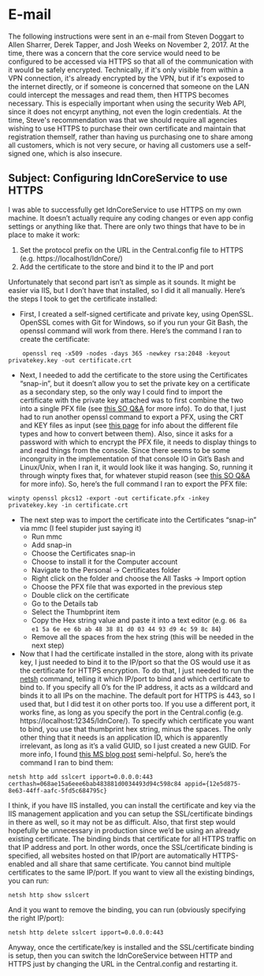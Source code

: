<!-- TITLE: Configuring Self-Hosted Web API Services to Use HTTPS -->

# E-mail
The following instructions were sent in an e-mail from Steven Doggart to Allen Sharrer, Derek Tapper, and Josh Weeks on November 2, 2017.  At the time, there was a concern that the core service would need to be configured to be accessed via HTTPS so that all of the communication with it would be safely encrypted.  Technically, if it's only visible from within a VPN connection, it's already encrypted by the VPN, but if it's exposed to the internet directly, or if someone is concerned that someone on the LAN could intercept the messages and read them, then HTTPS becomes necessary.  This is especially important when using the security Web API, since it does not encyrpt anything, not even the login credentials.  At the time, Steve's recommendation was that we should require all agencies wishing to use HTTPS to purchase their own certificate and maintain that registration themself, rather than having us purchasing one to share among all customers, which is not very secure, or having all customers use a self-signed one, which is also insecure.

## Subject: Configuring IdnCoreService to use HTTPS

I was able to successfully get IdnCoreService to use HTTPS on my own machine.  It doesn’t actually require any coding changes or even app config settings or anything like that.  There are only two things that have to be in place to make it work:

1. Set the protocol prefix on the URL in the Central.config file to HTTPS (e.g. https://localhost/IdnCore/)
1. Add the certificate to the store and bind it to the IP and port

Unfortunately that second part isn’t as simple as it sounds.  It might be easier via IIS, but I don’t have that installed, so I did it all manually.  Here’s the steps I took to get the certificate installed:

* First, I created a self-signed certificate and private key, using OpenSSL.  OpenSSL comes with Git for Windows, so if you run your Git Bash, the openssl command will work from there.  Here’s the command I ran to create the certificate:
```
    openssl req -x509 -nodes -days 365 -newkey rsa:2048 -keyout privatekey.key -out certificate.crt
```
* Next, I needed to add the certificate to the store using the Certificates “snap-in”, but it doesn’t allow you to set the private key on a certificate as a secondary step, so the only way I could find to import the certificate with the private key attached was to first combine the two into a single PFX file (see [this SO Q&A](https://stackoverflow.com/questions/13076915/ssl-certificate-add-failed-when-binding-to-port) for more info).  To do that, I just had to run another openssl command to export a PFX, using the CRT and KEY files as input (see [this page](https://myonlineusb.wordpress.com/2011/06/19/what-are-the-differences-between-pem-der-p7bpkcs7-pfxpkcs12-certificates/) for info about the different file types and how to convert between them).  Also, since it asks for a password with which to encrypt the PFX file, it needs to display things to and read things from the console.  Since there seems to be some incongruity in the implementation of that console IO in Git’s Bash and Linux/Unix, when I ran it, it would look like it was hanging.  So, running it through winpty fixes that, for whatever stupid reason (see [this SO Q&A](https://stackoverflow.com/questions/34156938/openssl-hangs-during-pkcs12-export-with-loading-screen-into-random-state) for more info).  So, here’s the full command I ran to export the PFX file:
```
winpty openssl pkcs12 -export -out certificate.pfx -inkey privatekey.key -in certificate.crt
```
* The next step was to import the certificate into the Certificates “snap-in” via mmc (I feel stupider just saying it)
  * Run mmc 
  * Add snap-in 
  * Choose the Certificates snap-in
  * Choose to install it for the Computer account 
  * Navigate to the Personal -> Certificates folder
  * Right click on the folder and choose the All Tasks -> Import option
  * Choose the PFX file that was exported in the previous step
  * Double click on the certificate
  * Go to the Details tab
  * Select the Thumbprint item
  * Copy the Hex string value and paste it into a text editor (e.g. `06 8a e1 5a 6e ee 6b ab 48 38 81 d0 03 44 93 d9 4c 59 8c 84`)
  * Remove all the spaces from the hex string (this will be needed in the next step)
* Now that I had the certificate installed in the store, along with its private key, I just needed to bind it to the IP/port so that the OS would use it as the certificate for HTTPS encryption.  To do that, I just needed to run the [netsh](https://en.wikipedia.org/wiki/Netsh) command, telling it which IP/port to bind and which certificate to bind to.  If you specify all 0’s for the IP address, it acts as a wildcard and binds it to all IPs on the machine.  The default port for HTTPS is 443, so I used that, but I did test it on other ports too.  If you use a different port, it works fine, as long as you specify the port in the Central.config (e.g. https://localhost:12345/IdnCore/).  To specify which certificate you want to bind, you use that thumbprint hex string, minus the spaces.  The only other thing that it needs is an application ID, which is apparently irrelevant, as long as it’s a valid GUID, so I just created a new GUID.  For more info, I found [this MS blog post](https://blogs.msdn.microsoft.com/drnick/2007/10/15/configuring-ssl-certificates-for-windows-vista/) semi-helpful.  So, here’s the command I ran to bind them:
```
netsh http add sslcert ipport=0.0.0.0:443 certhash=068ae15a6eee6bab483881d0034493d94c598c84 appid={12e5d875-8e63-44ff-aafc-5fd5c684795c}
```
I think, if you have IIS installed, you can install the certificate and key via the IIS management application and you can setup the SSL/certificate bindings in there as well, so it may not be as difficult.  Also, that first step would hopefully be unnecessary in production since we’d be using an already existing certificate.  The binding binds that certificate for all HTTPS traffic on that IP address and port.  In other words, once the SSL/certificate binding is specified, all websites hosted on that IP/port are automatically HTTPS-enabled and all share that same certificate.  You cannot bind multiple certificates to the same IP/port.  If you want to view all the existing bindings, you can run:
```
netsh http show sslcert
```
And it you want to remove the binding, you can run (obviously specifying the right IP/port):
```
netsh http delete sslcert ipport=0.0.0.0:443
```
Anyway, once the certificate/key is installed and the SSL/certificate binding is setup, then you can switch the IdnCoreService between HTTP and HTTPS just by changing the URL in the Central.config and restarting it. 


